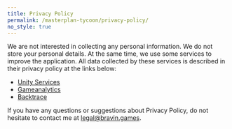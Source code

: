 ```yaml
---
title: Privacy Policy
permalink: /masterplan-tycoon/privacy-policy/
no_style: true
---
```


We are not interested in collecting any personal information. We do not store your personal details. At the same time, we use some services to improve the application. All data collected by these services is described in their privacy policy at the links below:

-   [Unity Services](https://unity.com/legal/game-player-and-app-user-privacy-policy)
-   [Gameanalytics](https://gameanalytics.com/privacy/)
-   [Backtrace](https://support.backtrace.io/hc/en-us/articles/360040517131-Privacy-Control)

If you have any questions or suggestions about Privacy Policy, do not hesitate to contact me at legal@bravin.games.
